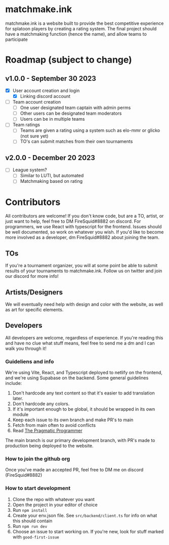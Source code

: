 # matchmake.ink
matchmake.ink is a website built to provide the best competitive experience for splatoon players by creating a rating system. The final project should have a matchmaking function (hence the name), and allow teams to participate  

# Roadmap (subject to change)
## v1.0.0 - September 30 2023
- [x] User account creation and login  
	- [x] Linking discord account  
- [ ] Team account creation
	- [ ] One user designated team captain with admin perms
	- [ ] Other users can be designated team moderators
	- [ ] Users can be in multiple teams
- [ ] Team ratings
	- [ ] Teams are given a rating using a system such as elo-mmr or glicko (not sure yet)
	- [ ] TO's can submit matches from their own tournaments
## v2.0.0 - December 20 2023
- [ ] League system?
  - [ ] Similar to LUTI, but automated
  - [ ] Matchmaking based on rating

# Contributors
All contributors are welcome! If you don't know code, but are a TO, artist, or just want to help, feel free to DM FireSquid#8882 on discord. For programmers, we use React with typescript for the frontend. Issues should be well documented, so work on whatever you wish. If you'd like to become more involved as a developer, dm FireSquid#8882 about joining the team.

## TOs
If you're a tournament organizer, you will at some point be able to submit results of your tournaments to matchmake.ink. Follow us on twitter and join our discord for more info!

## Artists/Designers
We will eventually need help with design and color with the website, as well as art for specific elements.
## Developers
All developers are welcome, regardless of experience. If you're reading this and have no clue what stuff means, feel free to send me a dm and I can walk you through it!
### Guideliens and info
We're using Vite, React, and Typescript deployed to netlify on the frontend, and we're using Supabase on the backend. Some general guidelines include:
1. Don't hardcode any text content so that it's easier to add translation later.
2. Don't hardcode any colors.
3. If it's important enough to be global, it should be wrapped in its own module
4. Keep each issue to its own branch and make PR's to main
5. Fetch from main often to avoid conflicts
6. Read [The Pragmatic Programmer](https://pragprog.com/titles/tpp20/the-pragmatic-programmer-20th-anniversary-edition/)

The main branch is our primary development branch, with PR's made to production being deployed to the website.

### How to join the github org
Once you've made an accepted PR, feel free to DM me on discord (FireSquid#8882)
### How to start development
1. Clone the repo with whatever you want
2. Open the project in your editor of choice
3. Run `npm install`
4. Create your env.json file. See `src/backend/client.ts` for info on what this should contain
5. Run `npm run dev`
6. Choose an issue to start working on. If you're new, look for stuff marked with `good-first-issue`

